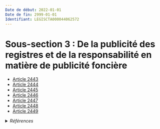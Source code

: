 ```yaml
---
Date de début: 2022-01-01
Date de fin: 2999-01-01
Identifiant: LEGISCTA000044062572
---
```


<h1>Sous-section 3 :  De la publicité des registres et de la responsabilité en matière de publicité foncière</h1>

- [Article 2443](article_2443.md)
- [Article 2444](article_2444.md)
- [Article 2445](article_2445.md)
- [Article 2446](article_2446.md)
- [Article 2447](article_2447.md)
- [Article 2448](article_2448.md)
- [Article 2449](article_2449.md)

<details>
  <summary><em>Références</em></summary>

  <h2>Articles faisant référence à la section</h2>
  
  <ul>
    <li>
      <a href="https://legal.tricoteuses.fr//redirection/LEGIARTI000044045526?vers=git&vers=legifrance">Ordonnance n° 2021-1192 du 15 septembre 2021 portant réforme du droit des sûretés - article 15 ENTIEREMENT_MODIF</a> CREE source
    </li>
  </ul>
</details>
